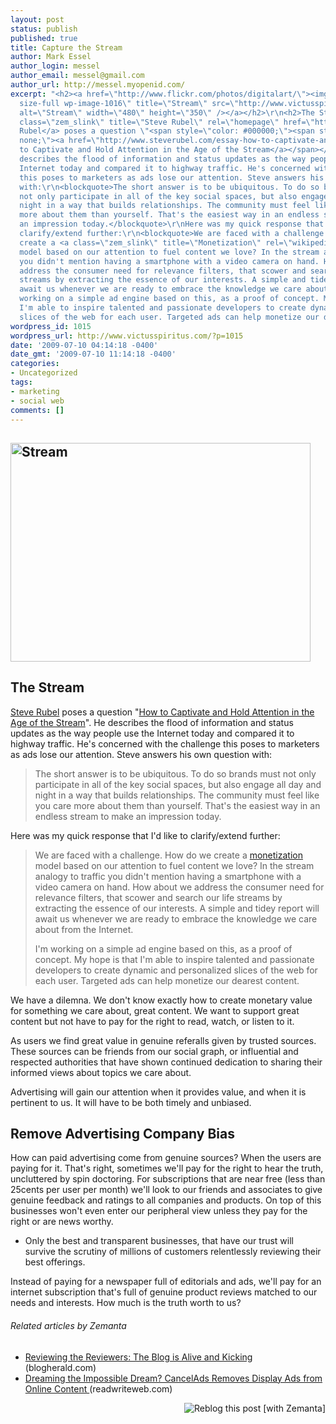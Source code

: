 ```yaml
---
layout: post
status: publish
published: true
title: Capture the Stream
author: Mark Essel
author_login: messel
author_email: messel@gmail.com
author_url: http://messel.myopenid.com/
excerpt: "<h2><a href=\"http://www.flickr.com/photos/digitalart/\"><img class=\"aligncenter
  size-full wp-image-1016\" title=\"Stream\" src=\"http://www.victusspiritus.com/wp-content/uploads/2009/07/Stream.jpg\"
  alt=\"Stream\" width=\"480\" height=\"350\" /></a></h2>\r\n<h2>The Stream</h2>\r\n<a
  class=\"zem_slink\" title=\"Steve Rubel\" rel=\"homepage\" href=\"http://www.micropersuasion.com/\">Steve
  Rubel</a> poses a question \"<span style=\"color: #000000;\"><span style=\"text-decoration:
  none;\"><a href=\"http://www.steverubel.com/essay-how-to-captivate-and-hold-attention-in\">How
  to Captivate and Hold Attention in the Age of the Stream</a></span></span>\". He
  describes the flood of information and status updates as the way people use the
  Internet today and compared it to highway traffic. He's concerned with the challenge
  this poses to marketers as ads lose our attention. Steve answers his own question
  with:\r\n<blockquote>The short answer is to be ubiquitous. To do so brands must
  not only participate in all of the key social spaces, but also engage all day and
  night in a way that builds relationships. The community must feel like you care
  more about them than yourself. That's the easiest way in an endless stream to make
  an impression today.</blockquote>\r\nHere was my quick response that I'd like to
  clarify/extend further:\r\n<blockquote>We are faced with a challenge. How do we
  create a <a class=\"zem_slink\" title=\"Monetization\" rel=\"wikipedia\" href=\"http://en.wikipedia.org/wiki/Monetization\">monetization</a>
  model based on our attention to fuel content we love? In the stream analogy to traffic
  you didn't mention having a smartphone with a video camera on hand. How about we
  address the consumer need for relevance filters, that scower and search our life
  streams by extracting the essence of our interests. A simple and tidey report will
  await us whenever we are ready to embrace the knowledge we care about from the Internet.\r\n\r\nI'm
  working on a simple ad engine based on this, as a proof of concept. My hope is that
  I'm able to inspire talented and passionate developers to create dynamic and personalized
  slices of the web for each user. Targeted ads can help monetize our dearest content."
wordpress_id: 1015
wordpress_url: http://www.victusspiritus.com/?p=1015
date: '2009-07-10 04:14:18 -0400'
date_gmt: '2009-07-10 11:14:18 -0400'
categories:
- Uncategorized
tags:
- marketing
- social web
comments: []
---
```

<h2><a href="http://www.flickr.com/photos/digitalart/"><img class="aligncenter size-full wp-image-1016" title="Stream" src="http://www.victusspiritus.com/wp-content/uploads/2009/07/Stream.jpg" alt="Stream" width="480" height="350" /></a></h2>
<h2>The Stream</h2>
<p><a class="zem_slink" title="Steve Rubel" rel="homepage" href="http://www.micropersuasion.com/">Steve Rubel</a> poses a question "<span style="color: #000000;"><span style="text-decoration: none;"><a href="http://www.steverubel.com/essay-how-to-captivate-and-hold-attention-in">How to Captivate and Hold Attention in the Age of the Stream</a></span></span>". He describes the flood of information and status updates as the way people use the Internet today and compared it to highway traffic. He's concerned with the challenge this poses to marketers as ads lose our attention. Steve answers his own question with:</p>
<blockquote><p>The short answer is to be ubiquitous. To do so brands must not only participate in all of the key social spaces, but also engage all day and night in a way that builds relationships. The community must feel like you care more about them than yourself. That's the easiest way in an endless stream to make an impression today.</p></blockquote>
<p>Here was my quick response that I'd like to clarify/extend further:</p>
<blockquote><p>We are faced with a challenge. How do we create a <a class="zem_slink" title="Monetization" rel="wikipedia" href="http://en.wikipedia.org/wiki/Monetization">monetization</a> model based on our attention to fuel content we love? In the stream analogy to traffic you didn't mention having a smartphone with a video camera on hand. How about we address the consumer need for relevance filters, that scower and search our life streams by extracting the essence of our interests. A simple and tidey report will await us whenever we are ready to embrace the knowledge we care about from the Internet.</p>
<p>I'm working on a simple ad engine based on this, as a proof of concept. My hope is that I'm able to inspire talented and passionate developers to create dynamic and personalized slices of the web for each user. Targeted ads can help monetize our dearest content.<a id="more"></a><a id="more-1015"></a></p></blockquote>
<p>We have a dilemna. We don't know exactly how to create monetary value for something we care about, great content. We want to support great content but not have to pay for the right to read, watch, or listen to it.</p>
<p>As users we find great value in genuine referalls given by trusted sources. These sources can be friends from our social graph, or influential and respected authorities that have shown continued dedication to sharing their informed views about topics we care about.</p>
<p>Advertising will gain our attention when it provides value, and when it is pertinent to us. It will have to be both timely and unbiased.</p>
<h2>Remove Advertising Company Bias</h2>
<p>How can paid advertising come from genuine sources? When the users are paying for it. That's right, sometimes we'll pay for the right to hear the truth, uncluttered by spin doctoring. For subscriptions that are near free (less than 25cents per user per month) we'll look to our friends and associates to give genuine feedback and ratings to all companies and products. On top of this businesses won't even enter our peripheral view unless they pay for the right or are news worthy.</p>
<ul>
<li>Only the best and transparent businesses, that have our trust will survive the scrutiny of millions of customers relentlessly reviewing their best offerings.</li>
</ul>
<p>Instead of paying for a newspaper full of editorials and ads, we'll pay for an internet subscription that's full of genuine product reviews matched to our needs and interests. How much is the truth worth to us?</p>
<h6 class="zemanta-related-title" style="font-size: 1em;">Related articles by Zemanta</h6>
<ul class="zemanta-article-ul">
<li class="zemanta-article-ul-li"><a href="http://www.blogherald.com/2009/06/30/reviewing-the-reviewers-the-blog-is-alive-and-kicking/"> Reviewing the Reviewers: The Blog is Alive and Kicking </a> (blogherald.com)</li>
<li class="zemanta-article-ul-li"><a href="http://www.readwriteweb.com/readwritestart/2009/07/cancelads-impossible-dream.php"> Dreaming the Impossible Dream? CancelAds Removes Display Ads from Online Content </a> (readwriteweb.com)</li>
</ul>
<div class="zemanta-pixie" style="margin-top: 10px; height: 15px;"><a class="zemanta-pixie-a" title="Reblog this post [with Zemanta]" href="http://reblog.zemanta.com/zemified/cca90888-1b7a-4622-9b34-7428efaf45fb/"><img class="zemanta-pixie-img" style="border: none; float: right;" src="http://img.zemanta.com/reblog_e.png?x-id=cca90888-1b7a-4622-9b34-7428efaf45fb" alt="Reblog this post [with Zemanta]" /></a><span class="zem-script more-related pretty-attribution"><script src="http://static.zemanta.com/readside/loader.js" type="text/javascript"></script></span></div>

